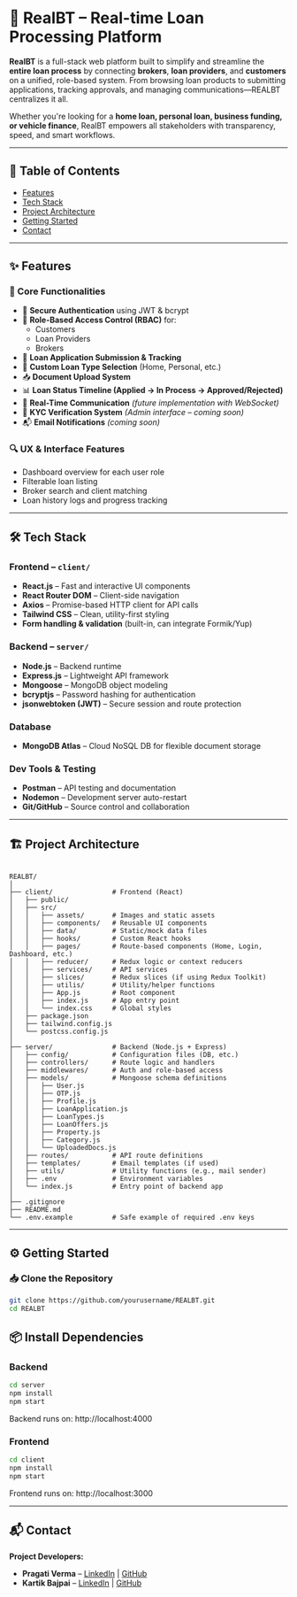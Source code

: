 # 🏦 RealBT – Real-time Loan Processing Platform

**RealBT** is a full-stack web platform built to simplify and streamline the **entire loan process** by connecting **brokers**, **loan providers**, and **customers** on a unified, role-based system. From browsing loan products to submitting applications, tracking approvals, and managing communications—REALBT centralizes it all.

Whether you're looking for a **home loan, personal loan, business funding, or vehicle finance**, RealBT empowers all stakeholders with transparency, speed, and smart workflows.

---
## 📌 Table of Contents

- [Features](#-features)
- [Tech Stack](#-tech-stack)
- [Project Architecture](#-project-architecture)
- [Getting Started](#-getting-started)
- [Contact](#-contact)

---

## ✨ Features

### 🎯 Core Functionalities
- 🔐 **Secure Authentication** using JWT & bcrypt
- 👥 **Role-Based Access Control (RBAC)** for:
  - Customers
  - Loan Providers
  - Brokers
- 📄 **Loan Application Submission & Tracking**
- 🧾 **Custom Loan Type Selection** (Home, Personal, etc.)
- 📥 **Document Upload System** 
- 📊 **Loan Status Timeline (Applied → In Process → Approved/Rejected)**
- 💬 **Real-Time Communication** *(future implementation with WebSocket)*
- 📌 **KYC Verification System** *(Admin interface – coming soon)*
- 📬 **Email Notifications** *(coming soon)*

### 🔍 UX & Interface Features
- Dashboard overview for each user role
- Filterable loan listing
- Broker search and client matching
- Loan history logs and progress tracking

---
## 🛠 Tech Stack

### Frontend – `client/`
- **React.js** – Fast and interactive UI components
- **React Router DOM** – Client-side navigation
- **Axios** – Promise-based HTTP client for API calls
- **Tailwind CSS** – Clean, utility-first styling
- **Form handling & validation** (built-in, can integrate Formik/Yup)

### Backend – `server/`
- **Node.js** – Backend runtime
- **Express.js** – Lightweight API framework
- **Mongoose** – MongoDB object modeling
- **bcryptjs** – Password hashing for authentication
- **jsonwebtoken (JWT)** – Secure session and route protection

### Database
- **MongoDB Atlas** – Cloud NoSQL DB for flexible document storage

### Dev Tools & Testing
- **Postman** – API testing and documentation
- **Nodemon** – Development server auto-restart
- **Git/GitHub** – Source control and collaboration

---
## 🏗 Project Architecture
```plaintext

REALBT/
│
├── client/               # Frontend (React)
│   ├── public/
│   ├── src/
│   │   ├── assets/       # Images and static assets
│   │   ├── components/   # Reusable UI components
│   │   ├── data/         # Static/mock data files
│   │   ├── hooks/        # Custom React hooks
│   │   ├── pages/        # Route-based components (Home, Login, Dashboard, etc.)
│   │   ├── reducer/      # Redux logic or context reducers
│   │   ├── services/     # API services
│   │   ├── slices/       # Redux slices (if using Redux Toolkit)
│   │   ├── utilis/       # Utility/helper functions
│   │   ├── App.js        # Root component
│   │   ├── index.js      # App entry point
│   │   └── index.css     # Global styles
│   ├── package.json
│   ├── tailwind.config.js
│   └── postcss.config.js
│
├── server/               # Backend (Node.js + Express)
│   ├── config/           # Configuration files (DB, etc.)
│   ├── controllers/      # Route logic and handlers
│   ├── middlewares/      # Auth and role-based access
│   ├── models/           # Mongoose schema definitions
│   │   ├── User.js
│   │   ├── OTP.js
│   │   ├── Profile.js
│   │   ├── LoanApplication.js
│   │   ├── LoanTypes.js
│   │   ├── LoanOffers.js
│   │   ├── Property.js
│   │   ├── Category.js
│   │   └── UploadedDocs.js
│   ├── routes/           # API route definitions
│   ├── templates/        # Email templates (if used)
│   ├── utils/            # Utility functions (e.g., mail sender)
│   ├── .env              # Environment variables
│   └── index.js          # Entry point of backend app
│
├── .gitignore
├── README.md
└── .env.example          # Safe example of required .env keys

```

---
## ⚙️ Getting Started

### 📥 Clone the Repository

```bash
git clone https://github.com/yourusername/REALBT.git
cd REALBT
```

## 📦 Install Dependencies

### Backend

```bash
cd server
npm install
npm start
```
Backend runs on: http://localhost:4000

### Frontend

```bash
cd client
npm install
npm start
```
Frontend runs on: http://localhost:3000

---
## 📬 Contact

**Project Developers:**

- **Pragati Verma** – [LinkedIn](https://www.linkedin.com/in/pragati-verma-7a7754294/) | [GitHub](https://github.com/pragativerma31)
- **Kartik Bajpai** – [LinkedIn](https://www.linkedin.com/in/kartik-bajpai-278420312) | [GitHub](https://github.com/kbajpai06)
